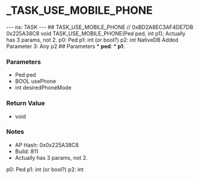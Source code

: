 # _TASK_USE_MOBILE_PHONE

--- ns: TASK --- ## TASK_USE_MOBILE_PHONE  // 0xBD2A8EC3AF4DE7DB 0x225A38C8 void TASK_USE_MOBILE_PHONE(Ped ped, int p1);  Actually has 3 params, not 2. p0: Ped p1: int (or bool?) p2: int  NativeDB Added Parameter 3: Any p2  ## Parameters * **ped**: * **p1**:

### Parameters
* Ped ped
* BOOL usePhone
* int desiredPhoneMode

### Return Value
* void

### Notes
* AP Hash: 0x0x225A38C8
* Build: 811
* Actually has 3 params, not 2.

p0: Ped
p1: int (or bool?)
p2: int

